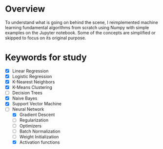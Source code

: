 # Overview
To understand what is going on behind the scene, I reimplemented machine learning fundamental algorithms from scratch using Numpy with simple examples on the Jupyter notebook. Some of the concepts are simplified or skipped to focus on its original purpose. 

# Keywords for study 
- [x] Linear Regression 
- [x] Logistic Regression
- [x] K-Nearest Neighbors 
- [x] K-Means Clustering 
- [ ] Decision Trees 
- [x] Naive Bayes 
- [x] Support Vector Machine
- [ ] Neural Network 
  - [x] Gradient Descent
  - [ ] Regularization 
  - [ ] Optimizers
  - [ ] Batch Normalization 
  - [ ] Weight Initialization 
  - [x] Activation functions
